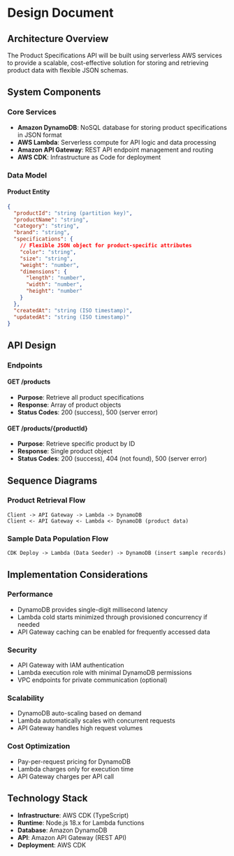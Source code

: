 # Design Document

## Architecture Overview

The Product Specifications API will be built using serverless AWS services to provide a scalable, cost-effective solution for storing and retrieving product data with flexible JSON schemas.

## System Components

### Core Services
- **Amazon DynamoDB**: NoSQL database for storing product specifications in JSON format
- **AWS Lambda**: Serverless compute for API logic and data processing
- **Amazon API Gateway**: REST API endpoint management and routing
- **AWS CDK**: Infrastructure as Code for deployment

### Data Model

#### Product Entity
```json
{
  "productId": "string (partition key)",
  "productName": "string",
  "category": "string", 
  "brand": "string",
  "specifications": {
    // Flexible JSON object for product-specific attributes
    "color": "string",
    "size": "string",
    "weight": "number",
    "dimensions": {
      "length": "number",
      "width": "number", 
      "height": "number"
    }
  },
  "createdAt": "string (ISO timestamp)",
  "updatedAt": "string (ISO timestamp)"
}
```

## API Design

### Endpoints

#### GET /products
- **Purpose**: Retrieve all product specifications
- **Response**: Array of product objects
- **Status Codes**: 200 (success), 500 (server error)

#### GET /products/{productId}
- **Purpose**: Retrieve specific product by ID
- **Response**: Single product object
- **Status Codes**: 200 (success), 404 (not found), 500 (server error)

## Sequence Diagrams

### Product Retrieval Flow
```
Client -> API Gateway -> Lambda -> DynamoDB
Client <- API Gateway <- Lambda <- DynamoDB (product data)
```

### Sample Data Population Flow
```
CDK Deploy -> Lambda (Data Seeder) -> DynamoDB (insert sample records)
```

## Implementation Considerations

### Performance
- DynamoDB provides single-digit millisecond latency
- Lambda cold starts minimized through provisioned concurrency if needed
- API Gateway caching can be enabled for frequently accessed data

### Security
- API Gateway with IAM authentication
- Lambda execution role with minimal DynamoDB permissions
- VPC endpoints for private communication (optional)

### Scalability
- DynamoDB auto-scaling based on demand
- Lambda automatically scales with concurrent requests
- API Gateway handles high request volumes

### Cost Optimization
- Pay-per-request pricing for DynamoDB
- Lambda charges only for execution time
- API Gateway charges per API call

## Technology Stack
- **Infrastructure**: AWS CDK (TypeScript)
- **Runtime**: Node.js 18.x for Lambda functions
- **Database**: Amazon DynamoDB
- **API**: Amazon API Gateway (REST API)
- **Deployment**: AWS CDK